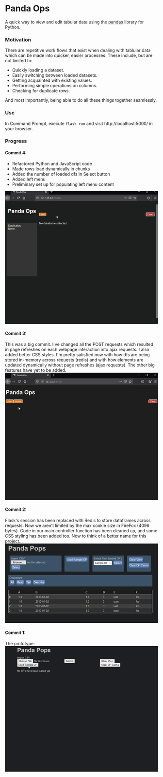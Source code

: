 # Panda Ops

A quick way to view and edit tabular data using the [pandas](https://pandas.pydata.org/) library for Python.


### Motivation
There are repetitive work flows that exist when dealing with tablular data which can be made into quicker, easier processes. These include, but are not limited to:
- Quickly loading a dataset.
- Easily switching between loaded datasets.
- Getting acquainted with existing values.
- Performing simple operations on columns.
- Checking for duplicate rows.

And most importantly, being able to do all these things together seamlessly.

### Use

In Command Prompt, execute `flask run` and visit http://localhost:5000/ in your browser.

### Progress

#### Commit 4:
- Refactored Python and JavaScript code
- Made rows load dynamically in chunks
- Added the number of loaded dfs in Select button
- Added left menu
- Preliminary set up for populating left menu content

![Preview](resources/commit_4.gif)

#### Commit 3:
This was a big commit. I've changed all the POST requests which resulted in page refreshes on each webpage interaction into ajax requests. I also added better CSS styles. I'm pretty satisfied now with how dfs are being stored in-memory across requests (redis) and with how elements are updated dynamically without page refreshes (ajax requests). The other big features have yet to be added.
![Preview](resources/commit_3.gif)

#### Commit 2:
Flask's session has been replaced with Redis to store dataframes across requests. Now we aren't limited by the max cookie size in FireFox (4096 bytes). Code in our main controller function has been cleaned up, and some CSS styling has been added too. Now to think of a better name for this project...
![Preview](resources/commit_2.PNG)

#### Commit 1:

The prototype:
![Preview](resources/commit_1.gif)
